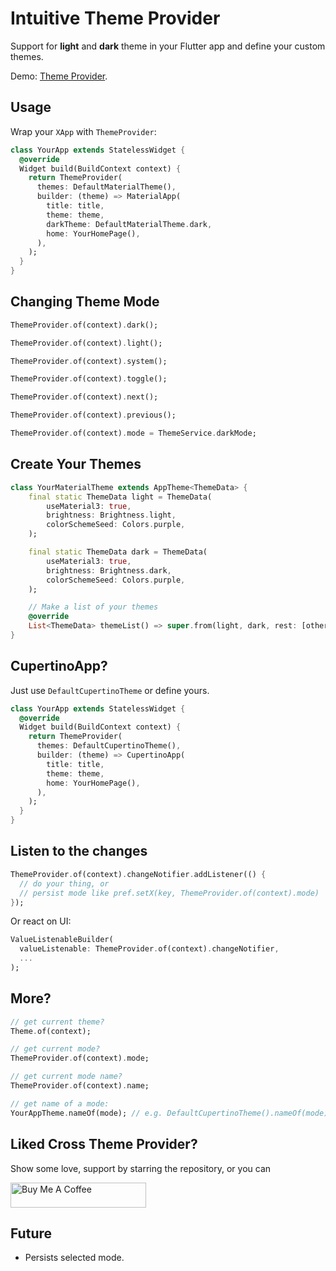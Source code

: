 <!-- ![cross_theme_provider](https://raw.githubusercontent.com/ohampro/theme_provider/main/banner.png) -->

# Intuitive Theme Provider

Support for **light** and **dark** theme in your Flutter app and define your custom themes.

Demo: [Theme Provider](https://ohampro.github.io/theme_provider/).

## Usage

Wrap your `XApp` with `ThemeProvider`:

```dart
class YourApp extends StatelessWidget {
  @override
  Widget build(BuildContext context) {
    return ThemeProvider(
      themes: DefaultMaterialTheme(),
      builder: (theme) => MaterialApp(
        title: title,
        theme: theme,
        darkTheme: DefaultMaterialTheme.dark,
        home: YourHomePage(),
      ),
    );
  }
}
```



## Changing Theme Mode

```dart
ThemeProvider.of(context).dark();

ThemeProvider.of(context).light();

ThemeProvider.of(context).system();

ThemeProvider.of(context).toggle();

ThemeProvider.of(context).next();

ThemeProvider.of(context).previous();

ThemeProvider.of(context).mode = ThemeService.darkMode;
```



## Create Your Themes

```dart
class YourMaterialTheme extends AppTheme<ThemeData> {
    final static ThemeData light = ThemeData(
        useMaterial3: true,
        brightness: Brightness.light,
        colorSchemeSeed: Colors.purple,
    );

    final static ThemeData dark = ThemeData(
        useMaterial3: true,
        brightness: Brightness.dark,
        colorSchemeSeed: Colors.purple,
    );

    // Make a list of your themes
    @override
    List<ThemeData> themeList() => super.from(light, dark, rest: [other themes]);
}
```



## CupertinoApp?

Just use `DefaultCupertinoTheme` or define yours.

```dart
class YourApp extends StatelessWidget {
  @override
  Widget build(BuildContext context) {
    return ThemeProvider(
      themes: DefaultCupertinoTheme(),
      builder: (theme) => CupertinoApp(
        title: title,
        theme: theme,
        home: YourHomePage(),
      ),
    );
  }
}
```



## Listen to the changes

```dart
ThemeProvider.of(context).changeNotifier.addListener(() {
  // do your thing, or
  // persist mode like pref.setX(key, ThemeProvider.of(context).mode)
});
```

Or react on UI:

```dart
ValueListenableBuilder(
  valueListenable: ThemeProvider.of(context).changeNotifier,
  ...
);
```



## More?

```Dart
// get current theme?
Theme.of(context);

// get current mode?
ThemeProvider.of(context).mode;

// get current mode name?
ThemeProvider.of(context).name;

// get name of a mode:
YourAppTheme.nameOf(mode); // e.g. DefaultCupertinoTheme().nameOf(mode)
```

## Liked Cross Theme Provider?

Show some love, support by starring the repository, or you can

<a href="https://buymeacoffee.com/ohampro" target="_blank"><img src="https://cdn.buymeacoffee.com/buttons/default-blue.png" alt="Buy Me A Coffee" style="height: 40px !important;width: 217px !important;" ></a>


## Future
- Persists selected mode.